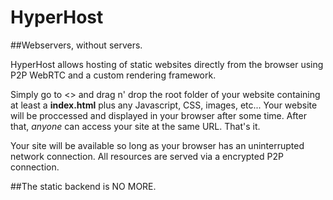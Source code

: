 # HyperHost
##Webservers, without servers.

HyperHost allows hosting of static websites directly from the browser using P2P WebRTC and a custom rendering framework.

Simply go to <> and drag n' drop the root folder of your website containing at least a **index.html** plus any Javascript, CSS, images, etc... Your website will be proccessed and displayed in your browser after some time. After that, *anyone* can access your site at the same URL. That's it.

Your site will be available so long as your browser has an uninterrupted network connection. All resources are served via a encrypted P2P connection.

##The static backend is NO MORE.
